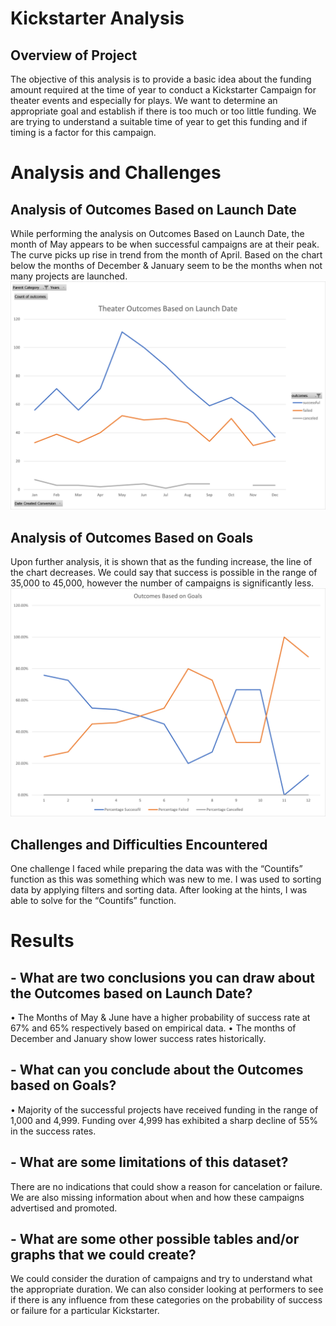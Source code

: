 # Kickstarter Analysis
## Overview of Project
The objective of this analysis is to provide a basic idea about the funding amount required at the time of year to conduct a Kickstarter Campaign for theater events and especially for plays. We want to determine an appropriate goal and establish if there is too much or too little funding. We are trying to understand a suitable time of year to get this funding and if timing is a factor for this campaign.
# Analysis and Challenges
## Analysis of Outcomes Based on Launch Date
While performing the analysis on Outcomes Based on Launch Date, the month of May appears to be when successful campaigns are at their peak. The curve picks up rise in trend from the month of April. Based on the chart below the months of December & January seem to be the months when not many projects are launched.
![Theater_Outcomes_Vs_Launch.png](https://github.com/ritwikthakar/kickstarter-analysis/blob/main/Resources/Theater_Outcomes_Vs_Launch.png)
## Analysis of Outcomes Based on Goals
Upon further analysis, it is shown that as the funding increase, the line of the chart decreases. We could say that success is possible in the range of 35,000 to 45,000, however the number of campaigns is significantly less.
![Outcomes_Vs_Goals.png]( https://github.com/ritwikthakar/kickstarter-analysis/blob/main/Resources/Outcomes_Vs_Goals.png)
## Challenges and Difficulties Encountered
One challenge I faced while preparing the data was with the “Countifs” function as this was something which was new to me. I was used to sorting data by applying filters and sorting data. After looking at the hints, I was able to solve for the “Countifs” function.
# Results
## - What are two conclusions you can draw about the Outcomes based on Launch Date?
•	The Months of May & June have a higher probability of success rate at 67% and 65% respectively based on empirical data.
•	The months of December and January show lower success rates historically.
## - What can you conclude about the Outcomes based on Goals?
•	Majority of the successful projects have received funding in the range of 1,000 and 4,999. Funding over 4,999 has exhibited a sharp decline of 55% in the success rates.


## - What are some limitations of this dataset?
There are no indications that could show a reason for cancelation or failure. We are also missing information about when and how these campaigns advertised and promoted. 
## - What are some other possible tables and/or graphs that we could create?
We could consider the duration of campaigns and try to understand what the appropriate duration. We can also consider looking at performers to see if there is any influence from these categories on the probability of success or failure for a particular Kickstarter.
